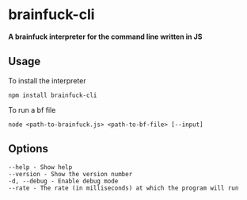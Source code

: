 # brainfuck-cli
**A brainfuck interpreter for the command line written in JS**

## Usage

To install the interpreter

```
npm install brainfuck-cli
```

To run a bf file

```
node <path-to-brainfuck.js> <path-to-bf-file> [--input]
```

## Options

```
--help - Show help
--version - Show the version number
-d, --debug - Enable debug mode
--rate - The rate (in milliseconds) at which the program will run
```